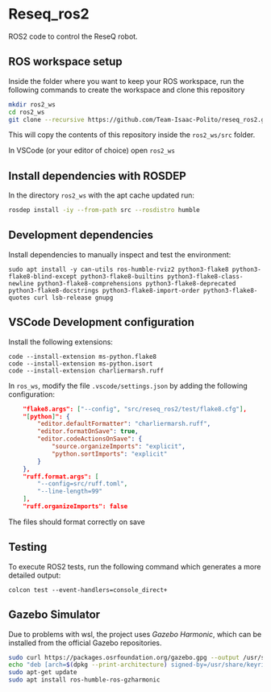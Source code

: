 # Reseq_ros2

ROS2 code to control the ReseQ robot.

## ROS workspace setup

Inside the folder where you want to keep your ROS workspace, run the following commands to create the workspace and clone this repository

```bash
mkdir ros2_ws
cd ros2_ws
git clone --recursive https://github.com/Team-Isaac-Polito/reseq_ros2.git src
```

This will copy the contents of this repository inside the `ros2_ws/src` folder.

In VSCode (or your editor of choice) open `ros2_ws`

## Install dependencies with ROSDEP

In the directory `ros2_ws` with the apt cache updated run:

```bash
rosdep install -iy --from-path src --rosdistro humble
```

## Development dependencies

Install dependencies to manually inspect and test the environment:

```
sudo apt install -y can-utils ros-humble-rviz2 python3-flake8 python3-flake8-blind-except python3-flake8-builtins python3-flake8-class-newline python3-flake8-comprehensions python3-flake8-deprecated python3-flake8-docstrings python3-flake8-import-order python3-flake8-quotes curl lsb-release gnupg
```

## VSCode Development configuration

Install the following extensions:

```
code --install-extension ms-python.flake8
code --install-extension ms-python.isort
code --install-extension charliermarsh.ruff
```

In `ros_ws`, modify the file `.vscode/settings.json` by adding the following configuration:

```json
    "flake8.args": ["--config", "src/reseq_ros2/test/flake8.cfg"],
    "[python]": {
        "editor.defaultFormatter": "charliermarsh.ruff",
        "editor.formatOnSave": true,
        "editor.codeActionsOnSave": {
            "source.organizeImports": "explicit",
            "python.sortImports": "explicit"
        }
    },
    "ruff.format.args": [
        "--config=src/ruff.toml",
        "--line-length=99"
    ],
    "ruff.organizeImports": false
```

The files should format correctly on save

## Testing 

To execute ROS2 tests, run the following command which generates a more detailed output:

```
colcon test --event-handlers=console_direct+
```

## Gazebo Simulator
Due to problems with wsl, the project uses _Gazebo Harmonic_, which can be installed from the official Gazebo repositories.

```bash
sudo curl https://packages.osrfoundation.org/gazebo.gpg --output /usr/share/keyrings/pkgs-osrf-archive-keyring.gpg
echo "deb [arch=$(dpkg --print-architecture) signed-by=/usr/share/keyrings/pkgs-osrf-archive-keyring.gpg] http://packages.osrfoundation.org/gazebo/ubuntu-stable $(lsb_release -cs) main" | sudo tee /etc/apt/sources.list.d/gazebo-stable.list > /dev/null
sudo apt-get update
sudo apt install ros-humble-ros-gzharmonic
```
